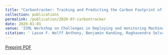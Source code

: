 ```yaml
---
title: "Carbontracker: Tracking and Predicting the Carbon Footprint of Training Deep Learning Models"
collection: publications
permalink: /publication/2020-07-carbontracker
date: 2020-01-01
venue: 'ICML Workshop on Challenges in Deploying and monitoring Machine Learning Systems, 2020'
citation: ' Lasse F. Wolff Anthony, Benjamin Kanding, Raghavendra Selvan;Carbontracker: Tracking and Predicting the Carbon Footprint of Training Deep Learning Models; ICML Workshop on Challenges in Deploying and monitoring Machine Learning Systems, 2020.'
---
```

[Preprint PDF](https://arxiv.org/abs/2007.03051)
